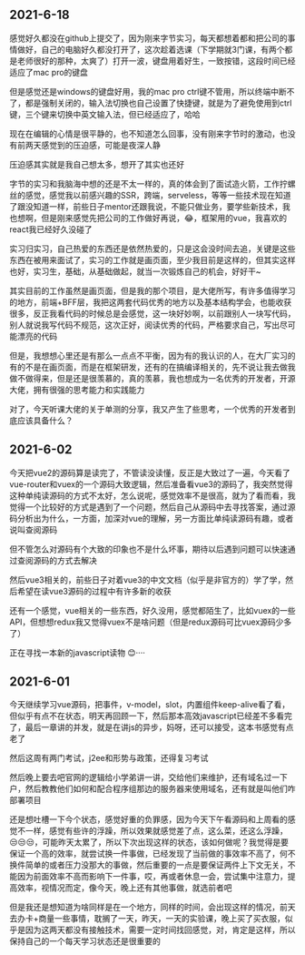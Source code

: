 ## 2021-6-18

感觉好久都没在github上提交了，因为刚来字节实习，每天都想着都和把公司的事情做好，自己的电脑好久都没打开了，这次趁着选课（下学期就3门课，有两个都是老师很好的那种，太爽了）打开一波，键盘用着好生，一致按错，这段时间已经适应了mac pro的键盘

但是感觉还是windows的键盘好用，我的mac pro ctrl键不管用，所以终端中断不了，都是强制关闭的，输入法切换也自己设置了快捷键，就是为了避免使用到ctrl键，三个键来切换中英文输入法，但已经适应了，哈哈

现在在编辑的心情是很平静的，也不知道怎么回事，没有刚来字节时的激动，也没有前两天感觉到的压迫感，可能是夜深人静

压迫感其实就是我自己想太多，想开了其实也还好

字节的实习和我脑海中想的还是不太一样的，真的体会到了面试造火箭，工作拧螺丝的感觉，感觉我以前感兴趣的SSR，跨端，serveless，等等一些技术现在知道了跟没知道一样，前些日子mentor还跟我说，不能只做业务，要学些新技术，我也想啊，但是刚来感觉先把公司的工作做好再说，😂，框架用的vue，我喜欢的react我已经好久没碰了

实习归实习，自己热爱的东西还是依然热爱的，只是这会没时间去追，关键是这些东西在被用来面试了，实习的工作就是画页面，至少我目前是这样的，但其实这样也好，实习生，基础，从基础做起，就当一次锻炼自己的机会，好好干~

其实目前的工作虽然是画页面，但是我的那个项目，是大佬所写，有许多值得学习的地方，前端+BFF层，我把这两套代码优秀的地方以及基本结构学会，也能收获很多，反正我看代码的时候总是会感觉，这一块好妙啊，以前跟别人一块写代码，别人就说我写代码不规范，这次正好，阅读优秀的代码，严格要求自己，写出尽可能漂亮的代码

但是，我想想心里还是有那么一点点不平衡，因为有的我认识的人，在大厂实习的有的不是在画页面，而是在框架研发，还有的在搞编译相关的，先不说让我去做我做不做得来，但是还是很羡慕的，真的羡慕，我也想成为一名优秀的开发者，开源大佬，拥有很强的思考能力和实践能力

对了，今天听课大佬的关于单测的分享，我又产生了些思考，一个优秀的开发者到底应该具备什么？

## 2021-6-02

今天把vue2的源码算是读完了，不管读没读懂，反正是大致过了一遍，今天看了vue-router和vuex的一个源码大致逻辑，然后准备看vue3的源码了，我突然觉得这种单纯读源码的方式不太好，怎么说呢，感觉效率不是很高，就为了看而看，我觉得一个比较好的方式是遇到了一个问题，然后自己从源码中去寻找答案，通过源码分析出为什么，一方面，加深对vue的理解，另一方面比单纯读源码有趣，或者说叫查阅源码

但不管怎么对源码有个大致的印象也不是什么坏事，期待以后遇到问题可以快速通过查阅源码的方式去解决

然后vue3相关的，前些日子对着vue3的中文文档（似乎是非官方的）学了学，然后希望在读vue3源码的过程中有许多新的收获

还有一个感觉，vue相关的一些东西，好久没用，感觉都陌生了，比如vuex的一些API，但想想redux我又觉得vuex不是啥问题（但是redux源码可比vuex源码少多了）

正在寻找一本新的javascript读物 😊····

## 2021-6-01

今天继续学习vue源码，把事件，v-model，slot，内置组件keep-alive看了看，但似乎有点不在状态，明天再回顾一下，然后那本高效javascript已经差不多看完了，最后一章讲的并发，就是在讲js的异步，妈呀，还可以接受，这本书感觉有点老了

然后这周有两门考试，j2ee和形势与政策，还得复习考试

然后晚上要去吧官网的逻辑给小学弟讲一讲，交给他们来维护，还有域名过一下户，然后教教他们如何和配合程序组那边的服务器来使用域名，还有就是叫他们咋部署项目

还是想吐槽一下今个状态，感觉好重的负罪感，因为今天下午看源码和上周看的感觉不一样，感觉有些许的浮躁，所以效果就感觉差了点，这么菜，还这么浮躁，😒😒😒，可能昨天太累了，所以下次出现这样的状态，该如何做呢？我觉得是要保证一个高的效率，就尝试换一件事做，已经发现了当前做的事效率不高了，何不换件简单的或者压力没那大的事做，然后重要的一点是要保证两件上下文无关，不能因为前面效率不高而影响下一件事，哎，再或者休息一会，尝试集中注意力，提高效率，视情况而定，像今天，晚上还有其他事做，就选前者吧

但是我还是想知道为啥同样是在一个地方，同样的时间，会出现这样的情况，前天去办卡+商量一些事情，耽搁了一天，昨天，一天的实验课，晚上买了买衣服，似乎是因为这两天都没有接触技术，需要一定时间找回感觉，对，肯定是这样，所以保持自己的一个每天学习状态还是很重要的
